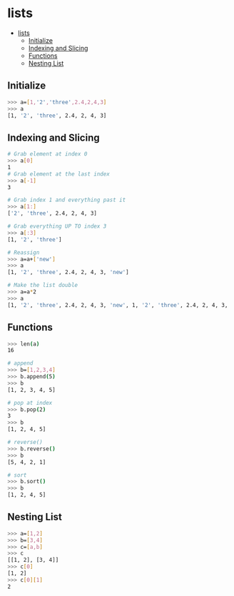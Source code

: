# lists

- [lists](#lists)
  - [Initialize](#initialize)
  - [Indexing and Slicing](#indexing-and-slicing)
  - [Functions](#functions)
  - [Nesting List](#nesting-list)

## Initialize

```bash
>>> a=[1,'2','three',2.4,2,4,3]
>>> a
[1, '2', 'three', 2.4, 2, 4, 3]
```

## Indexing and Slicing

```bash
# Grab element at index 0
>>> a[0]
1
# Grab element at the last index
>>> a[-1]
3

# Grab index 1 and everything past it
>>> a[1:]
['2', 'three', 2.4, 2, 4, 3]

# Grab everything UP TO index 3
>>> a[:3]
[1, '2', 'three']

# Reassign
>>> a=a+['new']
>>> a
[1, '2', 'three', 2.4, 2, 4, 3, 'new']

# Make the list double
>>> a=a*2
>>> a
[1, '2', 'three', 2.4, 2, 4, 3, 'new', 1, '2', 'three', 2.4, 2, 4, 3, 'new']
```

## Functions

```bash
>>> len(a)
16

# append
>>> b=[1,2,3,4]
>>> b.append(5)
>>> b
[1, 2, 3, 4, 5]

# pop at index
>>> b.pop(2)
3
>>> b
[1, 2, 4, 5]

# reverse()
>>> b.reverse()
>>> b
[5, 4, 2, 1]

# sort
>>> b.sort()
>>> b
[1, 2, 4, 5]
```

## Nesting List

```bash
>>> a=[1,2]
>>> b=[3,4]
>>> c=[a,b]
>>> c
[[1, 2], [3, 4]]
>>> c[0]
[1, 2]
>>> c[0][1]
2
```
